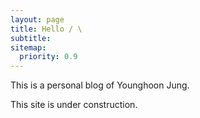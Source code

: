 ```yaml
---
layout: page
title: Hello / \
subtitle: 
sitemap:
  priority: 0.9
---
```


<!-- <img src="{{ '/assets/img/pudhina.jpg' | prepend: site.baseurl }}" id="about-img"> -->

<div id="describe-text">
	<p>This is a personal blog of Younghoon Jung.</p>
	<p>This site is under construction.</p>
</div>